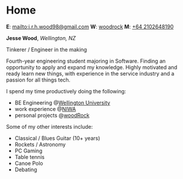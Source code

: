 # Home

**E**: <mailto:j.r.h.wood98@gmail.com>
**W**: [woodrock](https://woodrock.tk)
**M**: [+64 2102648190](tel:+642102648190)

**Jesse Wood**, _Wellington, NZ_

Tinkerer / Engineer in the making

Fourth-year engineering student majoring in Software. Finding an opportunity to apply and expand my knowledge. Highly motivated and ready learn new things, with experience in the service industry and a passion for all things tech.

I spend my time productively doing the following:

- BE Engineering @[Wellington University](#/education)
- work experience @[NIWA](#/job)
- personal projects @[woodRock](#/projects)

Some of my other interests include:

- Classical / Blues Guitar (10+ years)
- Rockets / Astronomy
- PC Gaming
- Table tennis
- Canoe Polo
- Debating
